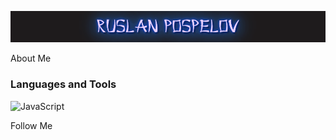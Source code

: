 ![Header](https://github.com/RuslanPospelov/RuslanPospelov/blob/main/assets/download.png)

About Me

### Languages and Tools
![JavaScript](https://img.shields.io/badge/-JavaScript-090909?style=for-thebadge&logo=JavaScript&logoColor=F88C00)

Follow Me
